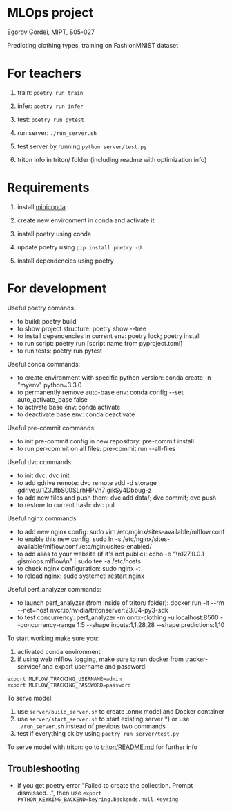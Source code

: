 # MLOps project

Egorov Gordei, MIPT, Б05-027

Predicting clothing types, training on FashionMNIST dataset

# For teachers

1) train: ```poetry run train```

2) infer: ```poetry run infer```

3) test: ```poetry run pytest```

4) run server: ```./run_server.sh```

5) test server by running ```python server/test.py```

6) triton info in triton/ folder (including readme with optimization info)

# Requirements

1) install [miniconda](https://docs.conda.io/projects/miniconda/en/latest/miniconda-install.html)

2) create new environment in conda and activate it

3) install poetry using conda

4) update poetry using ```pip install poetry -U```

5) install dependencies using poetry

# For development

Useful poetry comands:
- to build: poetry build
- to show project structure: poetry show --tree
- to install dependencies in current env: poetry lock; poetry install
- to run script: poetry run [script name from pyproject.toml]
- to run tests: poetry run pytest

Useful conda commands:
- to create environment with specific python version: conda create -n "myenv" python=3.3.0
- to permanently remove auto-base env: conda config --set auto\_activate\_base false
- to activate base env: conda activate
- to deactivate base env: conda deactivate

Useful pre-commit commands:
- to init pre-commit config in new repository: pre-commit install
- to run per-commit on all files: pre-commit run --all-files

Useful dvc commands:
- to init dvc: dvc init
- to add gdrive remote: dvc remote add -d storage gdrive://1Z3JfbS00SLrhHPVh7igikSy4Dbbug-z
- to add new files and push them: dvc add data/; dvc commit; dvc push
- to restore to current hash: dvc pull

Useful nginx commands:
- to add new nginx config: sudo vim /etc/nginx/sites-available/mlflow.conf
- to enable this new config: sudo ln -s /etc/nginx/sites-available/mlflow.conf /etc/nginx/sites-enabled/
- to add alias to your website (if it's not public): echo -e "\n127.0.0.1 gismlops.mlflow\n" | sudo tee -a /etc/hosts
- to check nginx configuration: sudo nginx -t
- to reload nginx: sudo systemctl restart nginx

Useful perf_analyzer commands:
- to launch perf_analyzer (from inside of triton/ folder): docker run -it --rm --net=host nvcr.io/nvidia/tritonserver:23.04-py3-sdk
- to test concurrency: perf_analyzer -m onnx-clothing -u localhost:8500 --concurrency-range 1:5 --shape inputs:1,1,28,28 --shape predictions:1,10

To start working make sure you:
1) activated conda environment
2) if using web mlflow logging, make sure to run docker from tracker-service/ and export username and password:
```
export MLFLOW_TRACKING_USERNAME=admin
export MLFLOW_TRACKING_PASSWORD=password
```

To serve model:
1) use ```server/build_server.sh``` to create .onnx model and Docker container
2) use ```server/start_server.sh``` to start existing server
*) or use ```./run_server.sh``` instead of previous two commands
3) test if everything ok by using ```poetry run server/test.py```

To serve model with triton: go to [triton/README.md](triton/README.md) for further info

## Troubleshooting

- if you get poetry error "Failed to create the collection. Prompt dismissed. .", then use
```export PYTHON_KEYRING_BACKEND=keyring.backends.null.Keyring```
